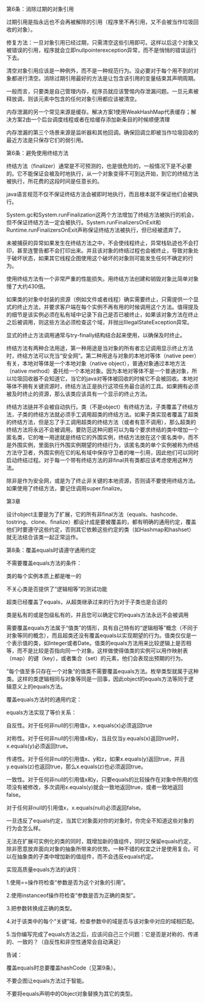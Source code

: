 第6条：消除过期的对象引用

过期引用是指永远也不会再被解除的引用（程序里不再引用，又不会被当作垃圾回收的对象）。

修复方法：一旦对象引用已经过期，只需清空这些引用即可。这样以后这个对象又被错误的引用，程序就会立即nullpointerexception异常，而不是悄悄的错误运行下去。

清空对象引用应该是一种例外，而不是一种规范行为。没必要对于每个用不到的对象都进行清空。消除过期引用最好的方法是让包含该引用的变量结束其声明周期。

一般而言，只要类是自己管理内存，程序员就应该警惕内存泄漏问题。一旦元素被释放调，则该元素中包含的任何对象引用都应该被清空。

内存泄漏的另一个常见来源是缓存。解决方案1使用WeakHashMap代表缓存；解决方案2由一个后台调度线程或者在给缓存添加新条目的时候顺便清理

内存泄漏的第三个场景来源是监听器和其他回调。确保回调立即被当作垃圾回收的最近方法是只保存它们的弱引用。

第6条：避免使用终结方法

终结方法（finalizer）通常是不可预测的，也是很危险的，一般情况下是不必要的。它不能保证会被及时地执行，从一个对象变得不可到达开始，到它的终结方法被执行，所花费的这段时间是任意长的。

java语言规范不仅不保证终结方法会被即时地执行，而且根本就不保证他们会被执行。

System.gc和System.runFinalization这两个方法增加了终结方法被执行的机会，但不保证终结方法一定会被执行。System.runFinalizersOnExit和Runtime.runFinalizersOnExit声称保证终结方法被执行，但已经被遗弃了。

未被捕获的异常如果发生在终结方法之中，不会使线程终止，异常栈轨迹也不会打印，甚至连警告都不会打印出来。并且该对象的终结过程也会被终止，导致对象处于破坏状态，如果其它线程企图使用这个破坏的对象则可能发生任何不确定的行为。

使用终结方法有一个非常严重的性能损失。用终结方法创建和销毁对象比简单对象慢了大约430倍。

如果类的对象中封装的资源（例如文件或者线程）确实需要终止，只需提供一个显式的终止方法，并要求客户端在每个实例不再有用的时候调用这个方法。值得提及的细节是该实例必须在私有域中记录下自己是否已被终止，如果该对象方法在终止之后被调用，则这些方法必须检查这个域，并抛出IllegalStateException异常。

显式的终止方法调用通常与try-finally结构结合起来使用，以确保及时终止。

终结方法有两种合法用途，第一种用途是当对象的所有者忘记调用显示终止方法时，终结方法可以充当“安全网”。第二种用途与对象的本地对等体（native peer）有关，本地对等体是一个本地对象（native object），普通对象通过本地方法（native method）委托给一个本地对象。因为本地对等体不是一个普通对象，所以垃圾回收器不会知道它，当它的java对等体被回收的时候它不会被回收。本地对等体不拥有关键资源时，终结方法正是执行这项任务最合适的工具。如果拥有必须被及时终止的资源，那么该类应该具有一个显示的终止方法。

终结方法链并不会被自动执行。类（不是object）有终结方法，子类覆盖了终结方法，子类的终结方法就必须手工调用超类的终结方法。如果子类实现者覆盖了超类的终结方法，但是忘了手工调用超类的终结方法（或者有意不调用），那么超类的终结方法将永远不会被调用。要防范这种问题可以为每个要求终结的类中增加一个匿名类，它的唯一用途就是终结它的外围实例，终结方法放在这个匿名类中，而不是外围实例，里面执行外围实例期望的终结行为，该匿名类的单个实例被称为终结方法守卫者，外围实例在它的私有域中保存守卫者的唯一引用，因此他们可以同时启动终结过程。对于每一个带有终结方法的非final共有类都应该考虑使用这种方法。

除非是作为安全网，或是为了终止非关键的本地资源，否则请不要使用终结方法。如果使用了终结方法，要记住调用super.finalize。

第3章

设计object主要是为了扩展，它的所有非final方法（equals、hashcode、tostring、clone、finalize）都设计成是要被覆盖的，都有明确的通用约定，覆盖他们时要遵守这些约定，否则其它依赖这些约定的类（如Hashmap和hashset）就无法结合该类一起正常运作。

第8条：覆盖equals时请遵守通用约定

不需要覆盖equals方法的条件：

类的每个实例本质上都是唯一的

不关心类是否提供了“逻辑相等”的测试功能

超类已经覆盖了equals，从超类继承过来的行为对于子类也是合适的

类是私有的或是包级私有的，并且您可以确定它的equals方法永远不会被调用

需要覆盖equals方法属于“值类”的情形，具有自己特有的“逻辑相等”概念（不同于对象等同的概念），而且超类还没有覆盖equals以实现期望的行为。值类仅仅是一个表示值的类，如Integer或者Date。值类的equals方法用来比较逻辑上是否相等，而不是比较是否指向同一个对象。这样做使得值类的实例可以用作映射表（map）的键（key），或者集合（set）的元素，他们会表现出预期的行为。

”每个值至多只存在一个对象“的值类不需要覆盖equals方法。枚举类型就属于这种类。这样的类逻辑相同与对象等同是一回事，因此object的equals方法等同于逻辑意义上的equals方法。

覆盖equals方法时的通用约定：

equals方法实现了等价关系：

自反性。对于任何非null的引用值x，x.equals(x)必须返回true

对称性。对于任何非null的引用值x和y，当且仅当y.equals(x)返回true时，x.equals(y)必须返回true。

传递性。对于任何非null的引用值x、y和z，如果x.equals(y)返回true，并且y.equals(z)也返回true，那么x.equals(z)也必须返回true。

一致性。对于任何非null的引用值x和y，只要equals的比较操作在对象中所用的信项没有被修改，多次调用x.equals(y)就会一致地返回true，或者一致地返回false。

对于任何非null的引用值x，x.equals(null)必须返回false。

一旦违反了equals约定，当其它对象面对你的对象时，你完全不知道这些对象的行为会怎么样。

无法在扩展可实例化的类的同时，既增加新的值组件，同时又保留equals约定，除非愿意放弃面向对象的抽象所带来的优势。一种不错的权宜之计是使用复合。可以在抽象类的子类中增加新的值组件，而不会违反equals约定。

实现高质量equals方法的诀窍：

1.使用==操作符检查“参数是否为这个对象的引用”。

2.使用instanceof操作符检查“参数是否为正确的类型”。

3.把参数转换成正确的类型。

4.对于该类中的每个“关键”域，检查参数中的域是否与该对象中对应的域相匹配。

5.当你编写完成了equals方法之后，应该问自己三个问题：它是否是对称的、传递的、一致的？（自反性和非空性通常会自动满足）

告诫：

覆盖equals时总要覆盖hashCode（见第9条）。

不要企图让equals方法过于智能。

不要将equals声明中的Object对象替换为其它的类型。